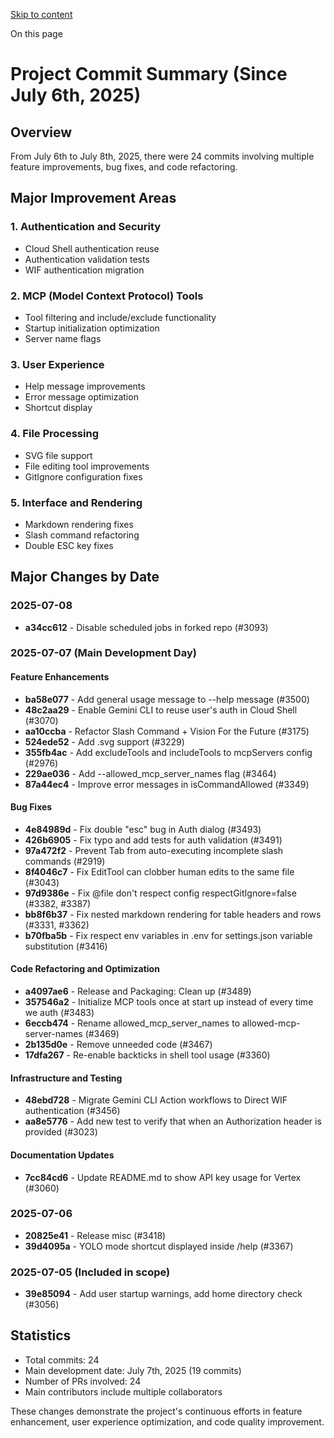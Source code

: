 [Skip to content](https://gemini-cli.xyz/docs/en/update-2025-07-08#VPContent)

On this page

# Project Commit Summary (Since July 6th, 2025) [​](https://gemini-cli.xyz/docs/en/update-2025-07-08\#project-commit-summary-since-july-6th-2025)

## Overview [​](https://gemini-cli.xyz/docs/en/update-2025-07-08\#overview)

From July 6th to July 8th, 2025, there were 24 commits involving multiple feature improvements, bug fixes, and code refactoring.

## Major Improvement Areas [​](https://gemini-cli.xyz/docs/en/update-2025-07-08\#major-improvement-areas)

### 1\. Authentication and Security [​](https://gemini-cli.xyz/docs/en/update-2025-07-08\#_1-authentication-and-security)

- Cloud Shell authentication reuse
- Authentication validation tests
- WIF authentication migration

### 2\. MCP (Model Context Protocol) Tools [​](https://gemini-cli.xyz/docs/en/update-2025-07-08\#_2-mcp-model-context-protocol-tools)

- Tool filtering and include/exclude functionality
- Startup initialization optimization
- Server name flags

### 3\. User Experience [​](https://gemini-cli.xyz/docs/en/update-2025-07-08\#_3-user-experience)

- Help message improvements
- Error message optimization
- Shortcut display

### 4\. File Processing [​](https://gemini-cli.xyz/docs/en/update-2025-07-08\#_4-file-processing)

- SVG file support
- File editing tool improvements
- GitIgnore configuration fixes

### 5\. Interface and Rendering [​](https://gemini-cli.xyz/docs/en/update-2025-07-08\#_5-interface-and-rendering)

- Markdown rendering fixes
- Slash command refactoring
- Double ESC key fixes

## Major Changes by Date [​](https://gemini-cli.xyz/docs/en/update-2025-07-08\#major-changes-by-date)

### 2025-07-08 [​](https://gemini-cli.xyz/docs/en/update-2025-07-08\#_2025-07-08)

- **a34cc612** \- Disable scheduled jobs in forked repo (#3093)

### 2025-07-07 (Main Development Day) [​](https://gemini-cli.xyz/docs/en/update-2025-07-08\#_2025-07-07-main-development-day)

#### Feature Enhancements [​](https://gemini-cli.xyz/docs/en/update-2025-07-08\#feature-enhancements)

- **ba58e077** \- Add general usage message to --help message (#3500)
- **48c2aa29** \- Enable Gemini CLI to reuse user's auth in Cloud Shell (#3070)
- **aa10ccba** \- Refactor Slash Command + Vision For the Future (#3175)
- **524ede52** \- Add .svg support (#3229)
- **355fb4ac** \- Add excludeTools and includeTools to mcpServers config (#2976)
- **229ae036** \- Add --allowed\_mcp\_server\_names flag (#3464)
- **87a44ec4** \- Improve error messages in isCommandAllowed (#3349)

#### Bug Fixes [​](https://gemini-cli.xyz/docs/en/update-2025-07-08\#bug-fixes)

- **4e84989d** \- Fix double "esc" bug in Auth dialog (#3493)
- **426b6905** \- Fix typo and add tests for auth validation (#3491)
- **97a472f2** \- Prevent Tab from auto-executing incomplete slash commands (#2919)
- **8f4046c7** \- Fix EditTool can clobber human edits to the same file (#3043)
- **97d9386e** \- Fix @file don't respect config respectGitIgnore=false (#3382, #3387)
- **bb8f6b37** \- Fix nested markdown rendering for table headers and rows (#3331, #3362)
- **b70fba5b** \- Fix respect env variables in .env for settings.json variable substitution (#3416)

#### Code Refactoring and Optimization [​](https://gemini-cli.xyz/docs/en/update-2025-07-08\#code-refactoring-and-optimization)

- **a4097ae6** \- Release and Packaging: Clean up (#3489)
- **357546a2** \- Initialize MCP tools once at start up instead of every time we auth (#3483)
- **6eccb474** \- Rename allowed\_mcp\_server\_names to allowed-mcp-server-names (#3469)
- **2b135d0e** \- Remove unneeded code (#3467)
- **17dfa267** \- Re-enable backticks in shell tool usage (#3360)

#### Infrastructure and Testing [​](https://gemini-cli.xyz/docs/en/update-2025-07-08\#infrastructure-and-testing)

- **48ebd728** \- Migrate Gemini CLI Action workflows to Direct WIF authentication (#3456)
- **aa8e5776** \- Add new test to verify that when an Authorization header is provided (#3023)

#### Documentation Updates [​](https://gemini-cli.xyz/docs/en/update-2025-07-08\#documentation-updates)

- **7cc84cd6** \- Update README.md to show API key usage for Vertex (#3060)

### 2025-07-06 [​](https://gemini-cli.xyz/docs/en/update-2025-07-08\#_2025-07-06)

- **20825e41** \- Release misc (#3418)
- **39d4095a** \- YOLO mode shortcut displayed inside /help (#3367)

### 2025-07-05 (Included in scope) [​](https://gemini-cli.xyz/docs/en/update-2025-07-08\#_2025-07-05-included-in-scope)

- **39e85094** \- Add user startup warnings, add home directory check (#3056)

## Statistics [​](https://gemini-cli.xyz/docs/en/update-2025-07-08\#statistics)

- Total commits: 24
- Main development date: July 7th, 2025 (19 commits)
- Number of PRs involved: 24
- Main contributors include multiple collaborators

These changes demonstrate the project's continuous efforts in feature enhancement, user experience optimization, and code quality improvement.